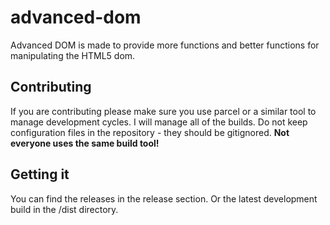 # advanced-dom
Advanced DOM is made to provide more functions and better functions for manipulating the HTML5 dom.
## Contributing
If you are contributing please make sure you use parcel or a similar tool to manage development cycles. I will manage all of the builds.
Do not keep configuration files in the repository - they should be gitignored.
**Not everyone uses the same build tool!**
## Getting it
You can find the releases in the release section. Or the latest development build in the /dist directory.